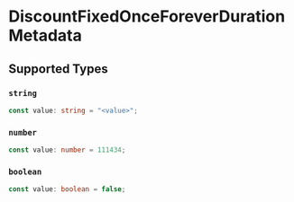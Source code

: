 # DiscountFixedOnceForeverDurationMetadata


## Supported Types

### `string`

```typescript
const value: string = "<value>";
```

### `number`

```typescript
const value: number = 111434;
```

### `boolean`

```typescript
const value: boolean = false;
```


